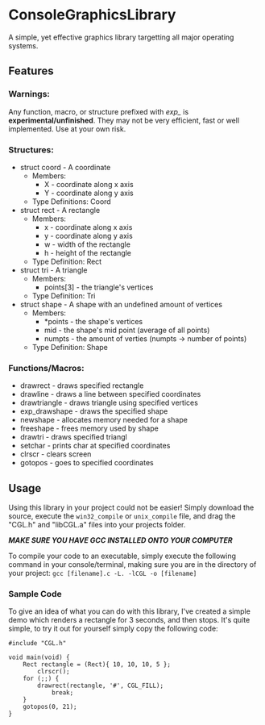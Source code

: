 # ConsoleGraphicsLibrary

A simple, yet effective graphics library targetting all major operating systems.

## Features

### Warnings: 
Any function, macro, or structure prefixed with _exp\__ is **experimental/unfinished**. They may not be very efficient, fast or well implemented. Use at your own risk.

### Structures:
* struct coord - A coordinate
  * Members: 
    * X - coordinate along x axis
    * Y - coordinate along y axis
  * Type Definitions: Coord
* struct rect - A rectangle
  * Members: 
    * x - coordinate along x axis
    * y - coordinate along y axis
    * w - width of the rectangle
    * h - height of the rectangle 
  * Type Definition: Rect
* struct tri - A triangle
  * Members: 
    * points[3] - the triangle's vertices
  * Type Definition: Tri
* struct shape - A shape with an undefined amount of vertices
  * Members:
    * \*points - the shape's vertices
    * mid - the shape's mid point (average of all points)
    * numpts - the amount of verties (numpts -> number of points)  
  * Type Definition: Shape
 
### Functions/Macros:
* drawrect - draws specified rectangle
* drawline - draws a line between specified coordinates
* drawtriangle - draws triangle using specified vertices
* exp_drawshape - draws the specified shape
* newshape - allocates memory needed for a shape
* freeshape - frees memory used by shape
* drawtri - draws specified triangl
* setchar - prints char at specified coordinates
* clrscr - clears screen
* gotopos - goes to specified coordinates

## Usage

Using this library in your project could not be easier! Simply download the source, execute the `win32_compile` or `unix_compile` file, and drag the "CGL.h" and "libCGL.a" files into your projects folder.

***MAKE SURE YOU HAVE GCC INSTALLED ONTO YOUR COMPUTER***

To compile your code to an executable, simply execute the following command in your console/terminal, making sure you are in the directory of your project:
`gcc [filename].c -L. -lCGL -o [filename]`

### Sample Code
To give an idea of what you can do with this library, I've created a simple demo which renders a rectangle for 3 seconds, and then stops. It's quite simple, to try it out for yourself simply copy the following code:

```
#include "CGL.h"

void main(void) {
	Rect rectangle = (Rect){ 10, 10, 10, 5 };
        clrscr();
	for (;;) {
		drawrect(rectangle, '#', CGL_FILL);
        	break;
	}
	gotopos(0, 21);
}
```
